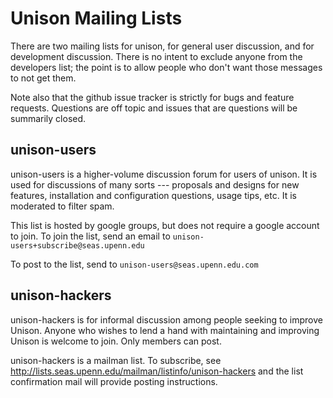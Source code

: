 # Unison Mailing Lists

There are two mailing lists for unison, for general user discussion, and for development discussion.   There is no intent to exclude anyone from the developers list; the point is to allow people who don't want those messages to not get them.

Note also that the github issue tracker is strictly for bugs and feature requests.  Questions are off topic and issues that are questions will be summarily closed.

## unison-users

unison-users is a higher-volume discussion forum for users of unison. It is used for discussions of many sorts --- proposals and designs for new features, installation and configuration questions, usage tips, etc. It is moderated to filter spam.

This list is hosted by google groups, but does not require a google account to join.  To join the list, send an email to ``unison-users+subscribe@seas.upenn.edu``

To post to the list, send to ``unison-users@seas.upenn.edu.com``

## unison-hackers

unison-hackers is for informal discussion among people seeking to improve Unison.  Anyone who wishes to lend a hand with maintaining and improving Unison is welcome to join.  Only members can post.

unison-hackers is a mailman list.  To subscribe, see http://lists.seas.upenn.edu/mailman/listinfo/unison-hackers and the list confirmation mail will provide posting instructions.
